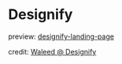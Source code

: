 # Designify

preview: <a href="https://designify-landing-page.vercel.app/">designify-landing-page</a>

credit: <a href="https://x.com/WithWaleedSabir">Waleed @ Designify</a>
